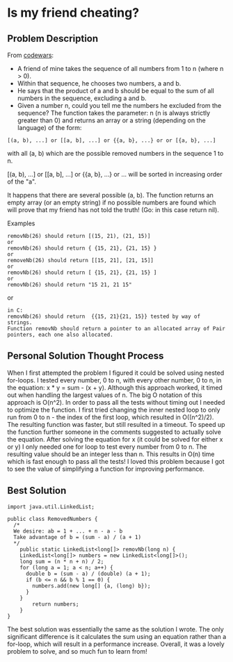 # Is my friend cheating?

## Problem Description

From [codewars](https://www.codewars.com/): 
- A friend of mine takes the sequence of all numbers from 1 to n (where n > 0).
- Within that sequence, he chooses two numbers, a and b.
- He says that the product of a and b should be equal to the sum of all numbers in the sequence, excluding a and b.
- Given a number n, could you tell me the numbers he excluded from the sequence?
The function takes the parameter: n (n is always strictly greater than 0) and returns an array or a string (depending on the language) of the form:
```
[(a, b), ...] or [[a, b], ...] or {{a, b}, ...} or or [{a, b}, ...]
```
with all (a, b) which are the possible removed numbers in the sequence 1 to n.

[(a, b), ...] or [[a, b], ...] or {{a, b}, ...} or ... will be sorted in increasing order of the "a".

It happens that there are several possible (a, b). The function returns an empty array (or an empty string) if no possible numbers are found which will prove that my friend has not told the truth! (Go: in this case return nil).

Examples
```
removNb(26) should return [(15, 21), (21, 15)]
or
removNb(26) should return { {15, 21}, {21, 15} }
or
removeNb(26) should return [[15, 21], [21, 15]]
or
removNb(26) should return [ {15, 21}, {21, 15} ]
or
removNb(26) should return "15 21, 21 15"
```

or
```
in C:
removNb(26) should return  {{15, 21}{21, 15}} tested by way of strings.
Function removNb should return a pointer to an allocated array of Pair pointers, each one also allocated. 
```


## Personal Solution Thought Process

When I first attempted the problem I figured it could be solved using nested for-loops. I tested every number, 0 to n, with every other number, 0 to n, in the equation: x * y = sum - (x + y). Although this approach worked, it timed out when handling the largest values of n. The big O notation of this approach is O(n^2). In order to pass all the tests without timing out I needed to optimize the function. I first tried changing the inner nested loop to only run from 0 to n - the index of the first loop, which resulted in O((n^2)/2). The resulting function was faster, but still resulted in a timeout. 
To speed up the function further someone in the comments suggested to actually solve the equation. After solving the equation for x (it could be solved for either x or y) I only needed one for loop to test every number from 0 to n. The resulting value should be an integer less than n. This results in O(n) time which is fast enough to pass all the tests! 
I loved this problem because I got to see the value of simplifying a function for improving performance. 


## Best Solution

```
import java.util.LinkedList;

public class RemovedNumbers {
  /*
  We desire: ab = 1 + ... + n - a - b
  Take advantage of b = (sum - a) / (a + 1)
  */
	public static LinkedList<long[]> removNb(long n) {
    LinkedList<long[]> numbers = new LinkedList<long[]>();
    long sum = (n * n + n) / 2;
    for (long a = 1; a < n; a++) {
      double b = (sum - a) / (double) (a + 1);
      if (b <= n && b % 1 == 0) {
        numbers.add(new long[] {a, (long) b});
      }
    }
		return numbers;
	}
}
```

The best solution was essentially the same as the solution I wrote. The only significant difference is it calculates the sum using an equation rather than a for-loop, which will result in a performance increase. Overall, it was a lovely problem to solve, and so much fun to learn from! 